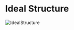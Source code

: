 # Ideal Structure
![IdealStructure](https://github.com/Eclipse-SDV-Hackathon-Accenture/Millennium_FleetManagement/assets/120576021/7954c92a-19f3-4e09-b9c8-ba28ca1bd5c7)
